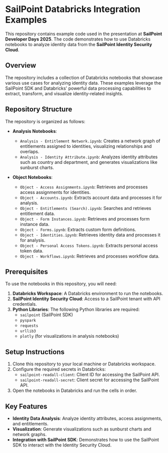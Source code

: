 # SailPoint Databricks Integration Examples

This repository contains example code used in the presentation at **SailPoint Developer Days 2025**. The code demonstrates how to use Databricks notebooks to analyze identity data from the **SailPoint Identity Security Cloud**.

## Overview

The repository includes a collection of Databricks notebooks that showcase various use cases for analyzing identity data. These examples leverage the SailPoint SDK and Databricks' powerful data processing capabilities to extract, transform, and visualize identity-related insights.

## Repository Structure

The repository is organized as follows:

- **Analysis Notebooks**:
  - `Analysis - Entitlement Network.ipynb`: Creates a network graph of entitlements assigned to identities, visualizing relationships and overlaps.
  - `Analysis - Identity Attribute.ipynb`: Analyzes identity attributes such as country and department, and generates visualizations like sunburst charts.

- **Object Notebooks**:
  - `Object - Access Assignments.ipynb`: Retrieves and processes access assignments for identities.
  - `Object - Accounts.ipynb`: Extracts account data and processes it for analysis.
  - `Object - Entitlements (Search).ipynb`: Searches and retrieves entitlement data.
  - `Object - Form Instances.ipynb`: Retrieves and processes form instance data.
  - `Object - Forms.ipynb`: Extracts custom form definitions.
  - `Object - Identities.ipynb`: Retrieves identity data and processes it for analysis.
  - `Object - Personal Access Tokens.ipynb`: Extracts personal access token data.
  - `Object - Workflows.ipynb`: Retrieves and processes workflow data.

## Prerequisites

To use the notebooks in this repository, you will need:

1. **Databricks Workspace**: A Databricks environment to run the notebooks.
2. **SailPoint Identity Security Cloud**: Access to a SailPoint tenant with API credentials.
3. **Python Libraries**: The following Python libraries are required:
   - `sailpoint` (SailPoint SDK)
   - `pyspark`
   - `requests`
   - `urllib3`
   - `plotly` (for visualizations in analysis notebooks)

## Setup Instructions

1. Clone this repository to your local machine or Databricks workspace.
2. Configure the required secrets in Databricks:
   - `sailpoint-readall-client`: Client ID for accessing the SailPoint API.
   - `sailpoint-readall-secret`: Client secret for accessing the SailPoint API.
3. Open the notebooks in Databricks and run the cells in order.

## Key Features

- **Identity Data Analysis**: Analyze identity attributes, access assignments, and entitlements.
- **Visualization**: Generate visualizations such as sunburst charts and network graphs.
- **Integration with SailPoint SDK**: Demonstrates how to use the SailPoint SDK to interact with the Identity Security Cloud.